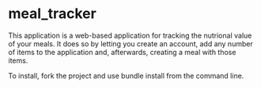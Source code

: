 # meal_tracker
This application is a web-based application for tracking the nutrional value of your meals. 
It does so by letting you create an account, add any number of items to the application and, afterwards, 
creating a meal with those items.

To install, fork the project and use bundle install from the command line.
